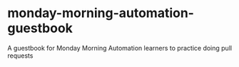 # monday-morning-automation-guestbook
A guestbook for Monday Morning Automation learners to practice doing pull requests
